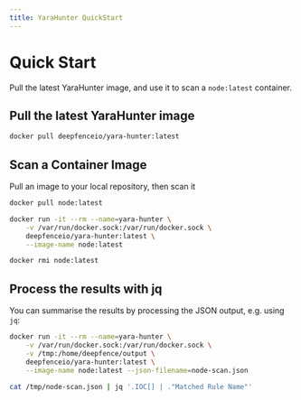 ```yaml
---
title: YaraHunter QuickStart
---
```


# Quick Start

Pull the latest YaraHunter image, and use it to scan a `node:latest` container.

## Pull the latest YaraHunter image

```bash
docker pull deepfenceio/yara-hunter:latest
```

## Scan a Container Image

Pull an image to your local repository, then scan it

```bash
docker pull node:latest

docker run -it --rm --name=yara-hunter \
    -v /var/run/docker.sock:/var/run/docker.sock \
    deepfenceio/yara-hunter:latest \
    --image-name node:latest

docker rmi node:latest
```

## Process the results with jq

You can summarise the results by processing the JSON output, e.g. using `jq`:

```bash
docker run -it --rm --name=yara-hunter \
    -v /var/run/docker.sock:/var/run/docker.sock \
    -v /tmp:/home/deepfence/output \
    deepfenceio/yara-hunter:latest \
    --image-name node:latest --json-filename=node-scan.json

cat /tmp/node-scan.json | jq '.IOC[] | ."Matched Rule Name"'
```
